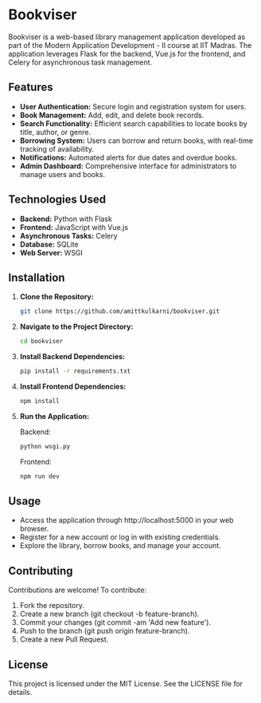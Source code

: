 # Bookviser

Bookviser is a web-based library management application developed as part of the Modern Application Development - II course at IIT Madras. The application leverages Flask for the backend, Vue.js for the frontend, and Celery for asynchronous task management.

## Features

- **User Authentication:** Secure login and registration system for users.
- **Book Management:** Add, edit, and delete book records.
- **Search Functionality:** Efficient search capabilities to locate books by title, author, or genre.
- **Borrowing System:** Users can borrow and return books, with real-time tracking of availability.
- **Notifications:** Automated alerts for due dates and overdue books.
- **Admin Dashboard:** Comprehensive interface for administrators to manage users and books.

## Technologies Used

- **Backend:** Python with Flask
- **Frontend:** JavaScript with Vue.js
- **Asynchronous Tasks:** Celery
- **Database:** SQLite
- **Web Server:** WSGI

## Installation

1. **Clone the Repository:**

   ```bash
   git clone https://github.com/amittkulkarni/bookviser.git
   ```
2. **Navigate to the Project Directory:**
   ```bash
   cd bookviser
   ```
3. **Install Backend Dependencies:**
   ```bash
   pip install -r requirements.txt
   ```
4. **Install Frontend Dependencies:**
   ```bash
   npm install
   ```
5. **Run the Application:**

      Backend:
      ```bash
      python wsgi.py
      ```
      Frontend:
      ```bash
      npm run dev
      ```
## Usage

- Access the application through http://localhost:5000 in your web browser.
- Register for a new account or log in with existing credentials.
- Explore the library, borrow books, and manage your account.

## Contributing

Contributions are welcome! To contribute:

1. Fork the repository.
2. Create a new branch (git checkout -b feature-branch).
3. Commit your changes (git commit -am 'Add new feature').
4. Push to the branch (git push origin feature-branch).
5. Create a new Pull Request.

## License

This project is licensed under the MIT License. See the LICENSE file for details.
